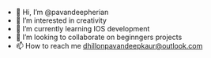- 👋 Hi, I’m @pavandeepherian
- 👀 I’m interested in creativity
- 🌱 I’m currently learning IOS development
- 💞️ I’m looking to collaborate on beginngers projects
- 📫 How to reach me dhillonpavandeepkaur@outlook.com

<!---
pavandeepherian/pavandeepherian is a ✨ special ✨ repository because its `README.md` (this file) appears on your GitHub profile.
You can click the Preview link to take a look at your changes.
--->
